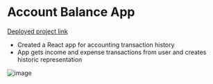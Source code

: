 # Account Balance App 

[Deployed project link](https://main.d1kmuyhy2nn4n3.amplifyapp.com/)

- Created a React app for accounting transaction history 
- App gets income and expense transactions from user and creates historic representation 


![image](https://user-images.githubusercontent.com/80424496/185693407-5b33e358-0ae3-48b7-9e52-77a6c79df5d4.png)
